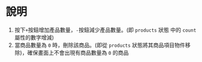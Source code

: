 # 說明

1. 按下`+`按鈕增加產品數量，`-`按鈕減少產品數量。(即 `products` 狀態 中的 `count` 屬性的數字增減)
2. 當商品數量為 `0` 時，刪除該商品。(即從 `products` 狀態將其商品項目物件移除)，確保畫面上不會出現有商品數量為 `0` 的商品
